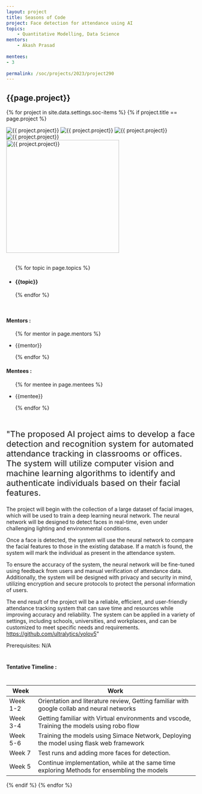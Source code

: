 ```yaml
---
layout: project
title: Seasons of Code
project: Face detection for attendance using AI
topics:
    - Quantitative Modelling, Data Science
mentors:
    - Akash Prasad
    
mentees:
- 3
    
permalink: /soc/projects/2023/project290
---
```


<h2 class="display1 m-3 p-3 text-center project-title">{{page.project}}</h2>

{% for project in site.data.settings.soc-items %}
{% if project.title == page.project %}

<div class ="img-soc d-block"> 
    <img src="{{ site.baseurl }}/{{ project.image }}" alt="{{ project.project}}" class="image-1">
    <img src="{{ site.baseurl }}/{{ project.image }}" alt="{{ project.project}}" class="image-2">
    <img src="{{ site.baseurl }}/{{ project.image }}" alt="{{ project.project}}" class="image-3">
    <img src="{{ site.baseurl }}/{{ project.image }}" alt="{{ project.project}}" class="image-4">
</div>
<div class = "mobile-img-soc">
  <img src="{{ site.baseurl }}/{{ project.image }}"  width = "300" height="300" alt="{{ project.project}}" class="border rounded">
  </div>
<div >
    <br>
    <ul>
        {% for topic in page.topics %}
        <li><h4 class="text-primary text-center topics">{{topic}}</h4></li>
        {% endfor %}
    </ul>
    <br>
    <h4 class="display3  ">Mentors :</h4> 
    <ul>
        {% for mentor in page.mentors %}
        <li><p class="lead">{{mentor}}</p></li>
        {% endfor %}
    </ul>
    <h4 class="display3  ">Mentees :</h4> 
    <ul>
        {% for mentee in page.mentees %}
        <li><p class="lead">{{mentee}}</p></li>
        {% endfor %}
    </ul>
</div>
<div >
    <p class="display3 project-desc" style = "font-size:22px;" >
        <br>
        "The proposed AI project aims to develop a face detection and recognition system for automated attendance tracking in classrooms or offices. The system will utilize computer vision and machine learning algorithms to identify and authenticate individuals based on their facial features.

The project will begin with the collection of a large dataset of facial images, which will be used to train a deep learning neural network. The neural network will be designed to detect faces in real-time, even under challenging lighting and environmental conditions.

Once a face is detected, the system will use the neural network to compare the facial features to those in the existing database. If a match is found, the system will mark the individual as present in the attendance system.

To ensure the accuracy of the system, the neural network will be fine-tuned using feedback from users and manual verification of attendance data. Additionally, the system will be designed with privacy and security in mind, utilizing encryption and secure protocols to protect the personal information of users.

The end result of the project will be a reliable, efficient, and user-friendly attendance tracking system that can save time and resources while improving accuracy and reliability. The system can be applied in a variety of settings, including schools, universities, and workplaces, and can be customized to meet specific needs and requirements.
<br>
https://github.com/ultralytics/yolov5"
</p>
Prerequisites:
N/A
        <br>
    </p>
</div>
<div class = "d-flex flex-wrap">
<div>
    <h4 class="display3" style="margin:40px 0px 40px 0px;">Tentative Timeline :</h4>
    <table class="table table-striped w-100">
    <thead>
        <tr>
        <th>Week</th>
        <th>Work</th>
        </tr>
    </thead>
    <tbody>
    <tr>
      <td  >Week 1-2</td>
      <td>Orientation and literature review, Getting familiar with google collab and neural networks</td>
    </tr>
    <tr>
      <td>Week 3-4</td>
      <td>Getting familiar with Virtual environments and vscode, Training the models using robo flow</td>
    </tr>
    <tr>
      <td>Week 5-6</td>
      <td>Training the models using Simace Network, Deploying the model using flask web framework</td>
    </tr>
    <tr>
      <td>Week 7</td>
      <td>Test runs and adding more faces for detection.</td>
    </tr>
    <tr>
      <td>Week 5</td>
      <td>Continue implementation, while at the same time exploring Methods for ensembling the models</td>
    </tr>
    </tbody>
    </table>
</div>
</div>
{% endif %}
{% endfor %}
 